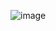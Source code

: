 ![image](https://github.com/ArtemiePirnau/shinobi-ui/assets/92051961/8ee63b93-241b-4ceb-84f0-13a90df7f628)
